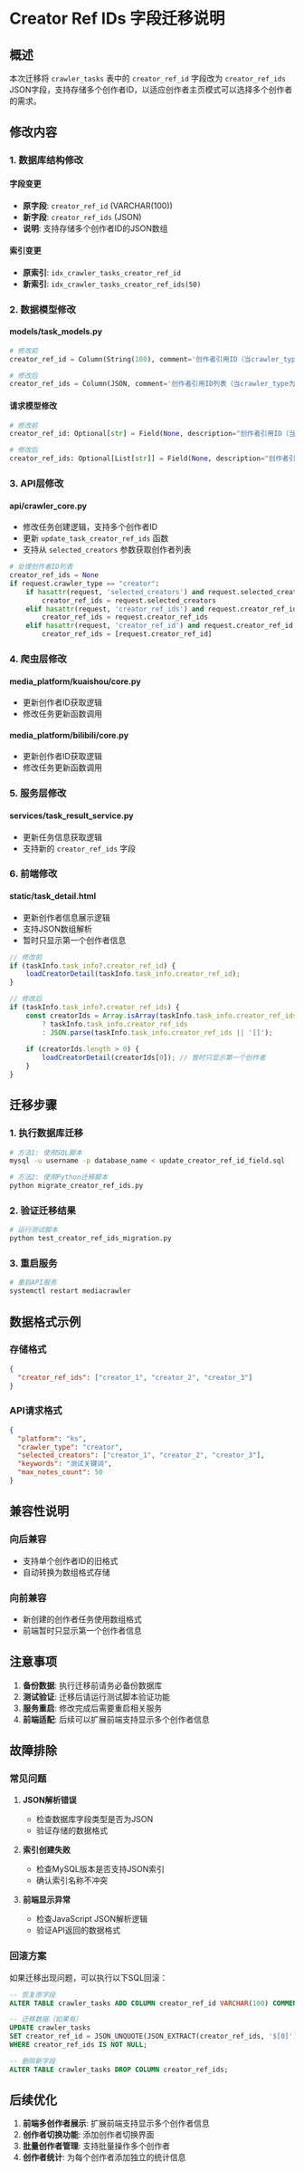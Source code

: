 # Creator Ref IDs 字段迁移说明

## 概述

本次迁移将 `crawler_tasks` 表中的 `creator_ref_id` 字段改为 `creator_ref_ids` JSON字段，支持存储多个创作者ID，以适应创作者主页模式可以选择多个创作者的需求。

## 修改内容

### 1. 数据库结构修改

#### 字段变更
- **原字段**: `creator_ref_id` (VARCHAR(100))
- **新字段**: `creator_ref_ids` (JSON)
- **说明**: 支持存储多个创作者ID的JSON数组

#### 索引变更
- **原索引**: `idx_crawler_tasks_creator_ref_id`
- **新索引**: `idx_crawler_tasks_creator_ref_ids(50)`

### 2. 数据模型修改

#### models/task_models.py
```python
# 修改前
creator_ref_id = Column(String(100), comment='创作者引用ID（当crawler_type为creator时，关联unified_creator表）')

# 修改后
creator_ref_ids = Column(JSON, comment='创作者引用ID列表（当crawler_type为creator时，关联unified_creator表）')
```

#### 请求模型修改
```python
# 修改前
creator_ref_id: Optional[str] = Field(None, description="创作者引用ID（当crawler_type为creator时，关联unified_creator表）")

# 修改后
creator_ref_ids: Optional[List[str]] = Field(None, description="创作者引用ID列表（当crawler_type为creator时，关联unified_creator表）")
```

### 3. API层修改

#### api/crawler_core.py
- 修改任务创建逻辑，支持多个创作者ID
- 更新 `update_task_creator_ref_ids` 函数
- 支持从 `selected_creators` 参数获取创作者列表

```python
# 处理创作者ID列表
creator_ref_ids = None
if request.crawler_type == "creator":
    if hasattr(request, 'selected_creators') and request.selected_creators:
        creator_ref_ids = request.selected_creators
    elif hasattr(request, 'creator_ref_ids') and request.creator_ref_ids:
        creator_ref_ids = request.creator_ref_ids
    elif hasattr(request, 'creator_ref_id') and request.creator_ref_id:
        creator_ref_ids = [request.creator_ref_id]
```

### 4. 爬虫层修改

#### media_platform/kuaishou/core.py
- 更新创作者ID获取逻辑
- 修改任务更新函数调用

#### media_platform/bilibili/core.py
- 更新创作者ID获取逻辑
- 修改任务更新函数调用

### 5. 服务层修改

#### services/task_result_service.py
- 更新任务信息获取逻辑
- 支持新的 `creator_ref_ids` 字段

### 6. 前端修改

#### static/task_detail.html
- 更新创作者信息展示逻辑
- 支持JSON数组解析
- 暂时只显示第一个创作者信息

```javascript
// 修改前
if (taskInfo.task_info?.creator_ref_id) {
    loadCreatorDetail(taskInfo.task_info.creator_ref_id);
}

// 修改后
if (taskInfo.task_info?.creator_ref_ids) {
    const creatorIds = Array.isArray(taskInfo.task_info.creator_ref_ids) 
        ? taskInfo.task_info.creator_ref_ids 
        : JSON.parse(taskInfo.task_info.creator_ref_ids || '[]');
    
    if (creatorIds.length > 0) {
        loadCreatorDetail(creatorIds[0]); // 暂时只显示第一个创作者
    }
}
```

## 迁移步骤

### 1. 执行数据库迁移

```bash
# 方法1: 使用SQL脚本
mysql -u username -p database_name < update_creator_ref_id_field.sql

# 方法2: 使用Python迁移脚本
python migrate_creator_ref_ids.py
```

### 2. 验证迁移结果

```bash
# 运行测试脚本
python test_creator_ref_ids_migration.py
```

### 3. 重启服务

```bash
# 重启API服务
systemctl restart mediacrawler
```

## 数据格式示例

### 存储格式
```json
{
  "creator_ref_ids": ["creator_1", "creator_2", "creator_3"]
}
```

### API请求格式
```json
{
  "platform": "ks",
  "crawler_type": "creator",
  "selected_creators": ["creator_1", "creator_2", "creator_3"],
  "keywords": "测试关键词",
  "max_notes_count": 50
}
```

## 兼容性说明

### 向后兼容
- 支持单个创作者ID的旧格式
- 自动转换为数组格式存储

### 向前兼容
- 新创建的创作者任务使用数组格式
- 前端暂时只显示第一个创作者信息

## 注意事项

1. **备份数据**: 执行迁移前请务必备份数据库
2. **测试验证**: 迁移后请运行测试脚本验证功能
3. **服务重启**: 修改完成后需要重启相关服务
4. **前端适配**: 后续可以扩展前端支持显示多个创作者信息

## 故障排除

### 常见问题

1. **JSON解析错误**
   - 检查数据库字段类型是否为JSON
   - 验证存储的数据格式

2. **索引创建失败**
   - 检查MySQL版本是否支持JSON索引
   - 确认索引名称不冲突

3. **前端显示异常**
   - 检查JavaScript JSON解析逻辑
   - 验证API返回的数据格式

### 回滚方案

如果迁移出现问题，可以执行以下SQL回滚：

```sql
-- 恢复原字段
ALTER TABLE crawler_tasks ADD COLUMN creator_ref_id VARCHAR(100) COMMENT '创作者引用ID（当crawler_type为creator时，关联unified_creator表）';

-- 迁移数据（如果有）
UPDATE crawler_tasks 
SET creator_ref_id = JSON_UNQUOTE(JSON_EXTRACT(creator_ref_ids, '$[0]'))
WHERE creator_ref_ids IS NOT NULL;

-- 删除新字段
ALTER TABLE crawler_tasks DROP COLUMN creator_ref_ids;
```

## 后续优化

1. **前端多创作者展示**: 扩展前端支持显示多个创作者信息
2. **创作者切换功能**: 添加创作者切换界面
3. **批量创作者管理**: 支持批量操作多个创作者
4. **创作者统计**: 为每个创作者添加独立的统计信息 